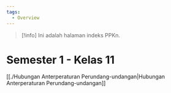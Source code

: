 ```yaml
---
tags:
  - Overview
---
```

>[!info]
>Ini adalah halaman indeks PPKn.

# Semester 1 - Kelas 11
[[./Hubungan Anterperaturan Perundang-undangan|Hubungan Anterperaturan Perundang-undangan]]
